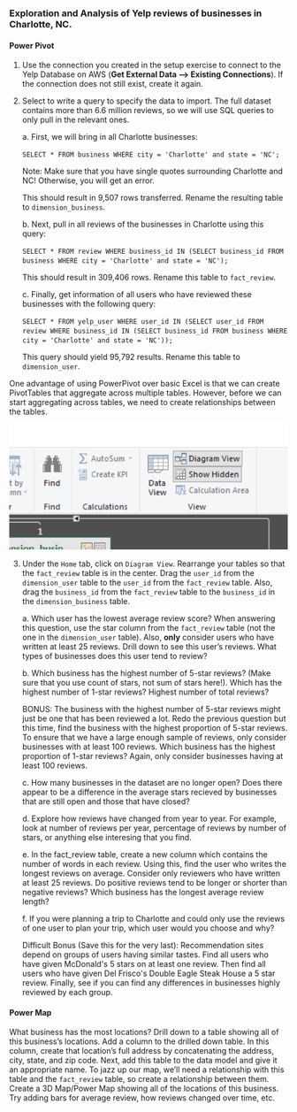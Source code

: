 ### Exploration and Analysis of Yelp reviews of businesses in Charlotte, NC.  

#### Power Pivot

1. Use the connection you created in the setup exercise to connect to the Yelp Database on AWS (**Get External Data --> Existing Connections**). If the connection does not still exist, create it again.

2. Select to write a query to specify the data to import. The full dataset contains more than 6.6 million reviews, so we will use SQL queries to only pull in the relevant ones.  

    a. First, we will bring in all Charlotte businesses:  

    ```SELECT * FROM business WHERE city = 'Charlotte' and state = 'NC';```  

    Note: Make sure that you have single quotes surrounding Charlotte and NC! Otherwise, you will get an error.  


    This should result in 9,507 rows transferred. Rename the resulting table to `dimension_business`.

    b.  Next, pull in all reviews of the businesses in Charlotte using this query:  

    ```SELECT * FROM review WHERE business_id IN (SELECT business_id FROM business WHERE city = 'Charlotte' and state = 'NC');```

    This should result in 309,406 rows. Rename this table to `fact_review`.

    c.  Finally, get information of all users who have reviewed these businesses with the following query:  

    ```SELECT * FROM yelp_user WHERE user_id IN (SELECT user_id FROM review WHERE business_id IN (SELECT business_id FROM business WHERE city = 'Charlotte' and state = 'NC'));```

    This query should yield 95,792 results. Rename this table to `dimension_user`.

 One advantage of using PowerPivot over basic Excel is that we can create PivotTables that aggregate across multiple tables. However, before we can start aggregating across tables, we need to create relationships between the tables.  

 ![diagram_view](assets/relationship.png)  

 3. Under the `Home` tab, click on `Diagram View`. Rearrange your tables so that the `fact_review` table is in the center. Drag the `user_id` from the `dimension_user` table to the `user_id` from the `fact_review` table. Also, drag the `business_id` from the `fact_review` table to the `business_id` in the `dimension_business` table.  

       a. Which  user has the lowest average review score? When answering this question, use the star column from the `fact_review` table (not the one in the `dimension_user` table). Also, **only** consider users who have written at least 25 reviews. Drill down to see this user’s reviews. What types of businesses does this user tend to review?   

      b. Which business has the highest number of 5-star reviews? (Make sure that you use count of stars, not sum of stars here!). Which has the highest number of 1-star reviews? Highest number of total reviews?  

     BONUS:  The business with the highest number of 5-star reviews might just be one that has been reviewed a lot. Redo the previous question but this time, find the business with the highest proportion of 5-star reviews. To ensure that we have a large enough sample of reviews, only consider businesses with at least 100 reviews. Which business has the highest proportion of 1-star reviews? Again, only consider businesses having at least 100 reviews.   

      c. How many businesses in the dataset are no longer open? Does there appear to be a difference in the average stars recieved by businesses that are still open and those that have closed?

      d. Explore how reviews have changed from year to year. For example, look at number of reviews per year, percentage of reviews by number of stars, or anything else interesing that you find.

      e. In the fact_review table, create a new column which contains the number of words in each review. Using this, find the user who writes the longest reviews on average. Consider only reviewers who have written at least 25 reviews. Do positive reviews tend to be longer or shorter than negative reviews? Which business has the longest average review length?

      f. If you were planning a trip to Charlotte and could only use the reviews of one user to plan your trip, which user would you choose and why?

      Difficult Bonus (Save this for the very last): Recommendation sites depend on groups of users having similar tastes. Find all users who have given McDonald's 5 stars on at least one review. Then find all users who have given Del Frisco's Double Eagle Steak House a 5 star review. Finally, see if you can find any differences in businesses highly reviewed by each group.

#### Power Map
What business has the most locations? Drill down to a table showing all of this business’s locations. Add a column to the drilled down table. In this column, create that location’s full address by concatenating the address, city, state, and zip code. Next, add this table to the data model and give it an appropriate name. To jazz up our map, we’ll need a relationship with this table and the `fact_review` table, so create a relationship between them. Create a 3D Map/Power Map showing all of the locations of this business. Try adding bars for average review, how reviews changed over time, etc.
